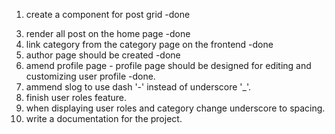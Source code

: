 1. create a component for post grid -done
<!-- 2. create a component post item template  -->
3. render all post on the home page -done
4. link category from the category page on the frontend -done
5. author page should be created -done
6. amend profile page - profile page should be designed for editing and customizing user profile -done.
7. ammend slog to use dash '-' instead of underscore '_'.
8. finish user roles feature.
9. when displaying user roles and category change underscore to spacing.
10. write a documentation for the project.
